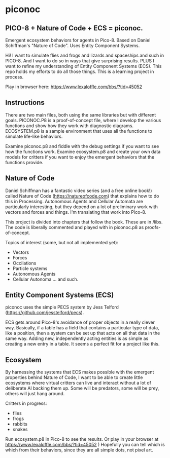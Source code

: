 # piconoc
## PICO-8 + Nature of Code + ECS = piconoc.
Emergent ecosystem behaviors for agents in Pico-8.  Based on Daniel Schiffman's "Nature of Code". Uses Entity Component Systems.

Hi!  I want to simulate flies and frogs and lizards and spaceships and such in PICO-8.  And I want to do so in ways that give surprising results.  PLUS I want to refine my understanding of Entity Component Systems (ECS).  This repo holds my efforts to do all those things.  This is a learning project in process.

Play in browser here: https://www.lexaloffle.com/bbs/?tid=45052

## Instructions
There are two main files, both using the same libraries but with different goals.
PICONOC.P8 is a proof-of-concept file, where I develop the various functions and show how they work with diagnostic diagrams.
ECOSYSTEM.p8 is a sample environment that uses all the functions to simulate life-like behaviors.

Examine piconoc.p8 and fiddle with the debug settings if you want to see how the functions work.
Examine ecosystem.p8 and create your own data models for critters if you want to enjoy the emergent behaviors that the functions provide.

## Nature of Code
Daniel Schiffman has a fantastic video series (and a free online book!) called Nature of Code (https://natureofcode.com) that explains how to do this in Processing.  Autonomous Agents and Cellular Automata are particularly interesting, but they depend on a lot of preliminary work with vectors and forces and things.  I'm translating that work into Pico-8.

This project is divided into chapters that follow the book.  These are in /libs. The code is liberally commented and played with in piconoc.p8 as proofs-of-concept.

Topics of interest (some, but not all implemented yet):
* Vectors
* Forces
* Occilations
* Particle systems
* Autonomous Agents
* Cellular Autonoma
... and such.

## Entity Component Systems (ECS)
piconoc uses the simple PECS system by Jess Telford (https://github.com/jesstelford/pecs).  

ECS gets around Pico-8's avoidance of proper objects in a really clever way.  Basically, if a table has a field that contains a particular type of data, like a position, then a system can be set up that acts on all that data in the same way.  Adding new, independently acting entities is as simple as creating a new entry in a table.  It seems a perfect fit for a project like this.

## Ecosystem
By harnessing the systems that ECS makes possible with the emergent properties behind Nature of Code, I want to be able to create little ecosystems where virtual critters can live and interact without a lot of deliberate AI backing them up.  Some will be predators, some will be prey, others will just hang around.  

Critters in progress:
* flies
* frogs
* rabbits
* snakes

Run ecosystem.p8 in Pico-8 to see the results.  Or play in your browser at https://www.lexaloffle.com/bbs/?tid=45052 ) Hopefully you can tell which is which from their behaviors, since they are all simple dots, not pixel art.
